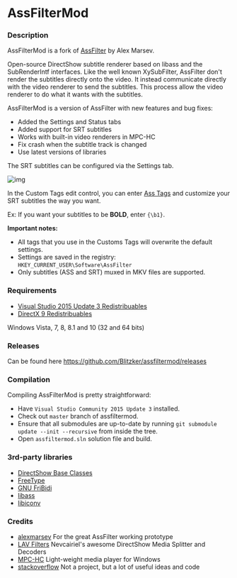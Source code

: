 # AssFilterMod

### Description
AssFilterMod is a fork of [AssFilter](https://github.com/alexmarsev/assfilter) by Alex Marsev.

Open-source DirectShow subtitle renderer based on libass and the SubRenderIntf interfaces. Like the well
known XySubFilter, AssFilter don't render the subtitles directly onto the video. It instead communicate
directly with the video renderer to send the subtitles. This process allow the video renderer to do what
it wants with the subtitles.

AssFilterMod is a version of AssFilter with new features and bug fixes:
* Added the Settings and Status tabs
* Added support for SRT subtitles
* Works with built-in video renderers in MPC-HC
* Fix crash when the subtitle track is changed
* Use latest versions of libraries

The SRT subtitles can be configured via the Settings tab.

![img](http://i.imgur.com/k5HCTf2.png)

In the Custom Tags edit control, you can enter [Ass Tags](http://docs.aegisub.org/3.1/ASS_Tags/) and customize your SRT subtitles the way you want.

Ex: If you want your subtitles to be **BOLD**, enter `{\b1}`.

**Important notes:**
* All tags that you use in the Customs Tags will overwrite the default settings.
* Settings are saved in the registry: `HKEY_CURRENT_USER\Software\AssFilter`
* Only subtitles (ASS and SRT) muxed in MKV files are supported.

### Requirements
* [Visual Studio 2015 Update 3 Redistribuables](https://www.microsoft.com/en-us/download/details.aspx?id=52982)
* [DirectX 9 Redistribuables](https://www.microsoft.com/en-ca/download/details.aspx?id=8109)

Windows Vista, 7, 8, 8.1 and 10 (32 and 64 bits)

### Releases
Can be found here https://github.com/Blitzker/assfiltermod/releases

### Compilation
Compiling AssFilterMod is pretty straightforward:

* Have `Visual Studio Community 2015 Update 3` installed.
* Check out `master` branch of assfiltermod.
* Ensure that all submodules are up-to-date by running `git submodule update --init --recursive` from inside the tree.
* Open `assfiltermod.sln` solution file and build.

### 3rd-party libraries

* [DirectShow Base Classes](https://msdn.microsoft.com/en-us/library/windows/desktop/dd375456%28v=vs.85%29.aspx)
* [FreeType](https://www.freetype.org/)
* [GNU FriBidi](https://www.fribidi.org/)
* [libass](https://github.com/libass/libass)
* [libiconv](https://www.gnu.org/software/libiconv/)

### Credits

* [alexmarsev](https://github.com/alexmarsev) For the great AssFilter working prototype
* [LAV Filters](https://github.com/nevcairiel/lavfilters) Nevcairiel's awesome DirectShow Media Splitter and Decoders
* [MPC-HC](https://github.com/mpc-hc/mpc-hc) Light-weight media player for Windows
* [stackoverflow](https://stackoverflow.com/) Not a project, but a lot of useful ideas and code
